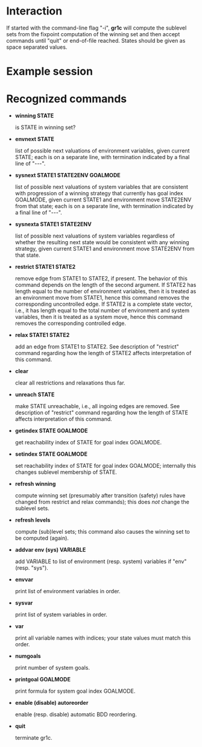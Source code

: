 Interaction
===========

If started with the command-line flag "-i", **gr1c** will compute the
sublevel sets from the fixpoint computation of the winning set and
then accept commands until "quit" or end-of-file reached.  States
should be given as space separated values.


Example session
===============




Recognized commands
===================

* **winning STATE**

  is STATE in winning set?

* **envnext STATE**

  list of possible next valuations of environment variables, given
  current STATE; each is on a separate line, with termination
  indicated by a final line of "---".

* **sysnext STATE1 STATE2ENV GOALMODE**

  list of possible next valuations of system variables that are
  consistent with progression of a winning strategy that currently has
  goal index GOALMODE, given current STATE1 and environment move
  STATE2ENV from that state; each is on a separate line, with
  termination indicated by a final line of "---".

* **sysnexta STATE1 STATE2ENV**

  list of possible next valuations of system variables regardless of
  whether the resulting next state would be consistent with any
  winning strategy, given current STATE1 and environment move
  STATE2ENV from that state.

* **restrict STATE1 STATE2**

  remove edge from STATE1 to STATE2, if present. The behavior of this
  command depends on the length of the second argument. If STATE2 has
  length equal to the number of environment variables, then it is
  treated as an environment move from STATE1, hence this command
  removes the corresponding uncontrolled edge. If STATE2 is a complete
  state vector, i.e., it has length equal to the total number of
  environment and system variables, then it is treated as a system
  move, hence this command removes the corresponding controlled edge.

* **relax STATE1 STATE2**

  add an edge from STATE1 to STATE2. See description of "restrict"
  command regarding how the length of STATE2 affects interpretation of
  this command.

* **clear**

  clear all restrictions and relaxations thus far.

* **unreach STATE**

  make STATE unreachable, i.e., all ingoing edges are removed.  See
  description of "restrict" command regarding how the length of STATE
  affects interpretation of this command.

* **getindex STATE GOALMODE**

  get reachability index of STATE for goal index GOALMODE.

* **setindex STATE GOALMODE**

  set reachability index of STATE for goal index GOALMODE; internally
  this changes sublevel membership of STATE.

* **refresh winning**

  compute winning set (presumably after transition (safety) rules have
  changed from restrict and relax commands); this does *not* change
  the sublevel sets.

* **refresh levels**

  compute (sub)level sets; this command also causes the winning set to
  be computed (again).

* **addvar env (sys) VARIABLE**

  add VARIABLE to list of environment (resp. system) variables if
  "env" (resp. "sys").

* **envvar**

  print list of environment variables in order.

* **sysvar**

  print list of system variables in order.

* **var**

  print all variable names with indices; your state values must match
  this order.

* **numgoals**

  print number of system goals.

* **printgoal GOALMODE**

  print formula for system goal index GOALMODE.

* **enable (disable) autoreorder**

  enable (resp. disable) automatic BDD reordering.

* **quit**

  terminate gr1c.
